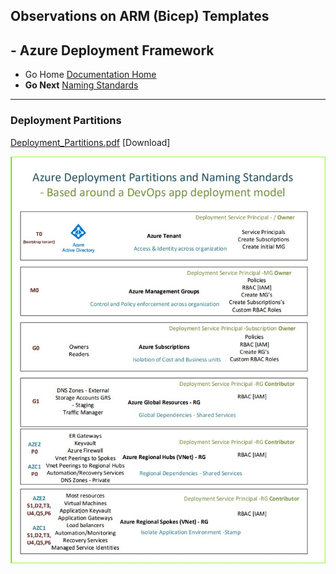 ## Observations on ARM (Bicep) Templates 

## - Azure Deployment Framework ## 
- Go Home [Documentation Home](./index.md)
- **Go Next** [Naming Standards](./Naming_Standards.md)
***
### Deployment Partitions

[Deployment_Partitions.pdf](./azure_deployment_partitions.pdf) [Download]

![Deployment Partitions](./azure_deployment_partitions2.jpg)


